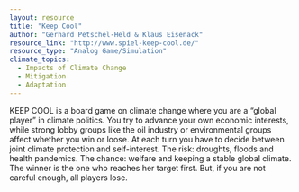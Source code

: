 ```yaml
---
layout: resource
title: "Keep Cool"
author: "Gerhard Petschel-Held & Klaus Eisenack"
resource_link: "http://www.spiel-keep-cool.de/"
resource_type: "Analog Game/Simulation"
climate_topics:
  - Impacts of Climate Change
  - Mitigation
  - Adaptation
---
```


KEEP COOL is a board game on climate change where you are a “global player” in climate politics. You try to advance your own economic interests, while strong lobby groups like the oil industry or environmental groups affect whether you win or loose. At each turn you have to decide between joint climate protection and self-interest. The risk: droughts, floods and health pandemics. The chance: welfare and keeping a stable global climate. The winner is the one who reaches her target first. But, if you are not careful enough, all players lose.
